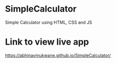 # SimpleCalculator
Simple Calculator using HTML, CSS and JS

# Link to view live app

https://abhinavmukwane.github.io/SimpleCalculator/
